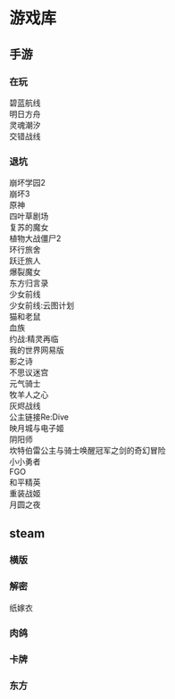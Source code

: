 # 游戏库

## 手游

### 在玩

碧蓝航线<br>
明日方舟<br>
灵魂潮汐<br>
交错战线<br>

### 退坑

崩坏学园2<br>
崩坏3<br>
原神<br>
四叶草剧场<br>
复苏的魔女<br>
植物大战僵尸2<br>
环行旅舍<br>
跃迁旅人<br>
爆裂魔女<br>
东方归言录<br>
少女前线<br>
少女前线:云图计划<br>
猫和老鼠<br>
血族<br>
约战:精灵再临<br>
我的世界网易版<br>
影之诗<br>
不思议迷宫<br>
元气骑士<br>
牧羊人之心<br>
灰烬战线<br>
公主链接Re:Dive<br>
映月城与电子姬<br>
阴阳师<br>
坎特伯雷公主与骑士唤醒冠军之剑的奇幻冒险<br>
小小勇者<br>
FGO<br>
和平精英<br>
重装战姬<br>
月圆之夜<br>

## steam

### 横版

### 解密

纸嫁衣

### 肉鸽

### 卡牌

### 东方
